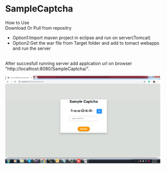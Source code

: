 # SampleCaptcha
How to Use<br />
Download Or Pull from repositry
<ul>
<li> Option1:Import maven project in eclipse and run on server(Tomcat)</li>
<li>
 Option2:Get the war file from Target folder and add to tomact webapps and run the server</li>
</ul>
<br/>
 After succesfull running server add applcation url on browser "http://localhost:8080/SampleCaptcha/".

![Normal Page](https://github.com/srikanthModugu/SampleCaptcha/blob/master/normal.png)

